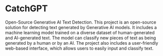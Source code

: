 # CatchGPT
Open-Source Generative AI Text Detection. This project is an open-source solution for detecting text generated by Generative AI models. It includes a machine learning model trained on a diverse dataset of human-generated and AI-generated text. The model can classify new pieces of text as being generated by a human or by an AI. The project also includes a user-friendly web-based interface, which allows users to easily input and classify text. 
